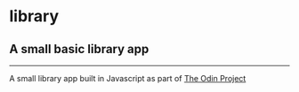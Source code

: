 # library
## A small basic library app
---

A small library app built in Javascript as part of [The Odin Project](https://theodinproject.com)
